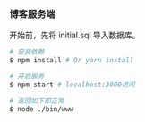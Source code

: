 ### 博客服务端

开始前，先将 initial.sql 导入数据库。

```bash
# 安装依赖
$ npm install # Or yarn install

# 开启服务
$ npm start # localhost:3000访问

# 返回如下即正常
$ node ./bin/www
```
